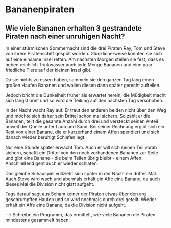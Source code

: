 # Bananenpiraten
Wie viele Bananen erhalten 3 gestrandete Piraten nach einer unruhigen Nacht?
-------------------------------------------------------------------------------
In einer stürmischen Sommernacht sind die drei Piraten Ray, Tom und Steve
von ihrem Piratenschiff gespült worden.
Glücklicherweise konnten sie sich auf eine einsame Insel retten.
Am nächsten Morgen stellen sie fest, dass es neben reichlich Trinkwasser
auch jede Menge Bananen und eine paar friedliche Tiere auf der kleinen Insel gibt.

Da sie nichts zu essen haben, sammeln sie den ganzen Tag lang einen großen
Haufen Bananen und wollen diesen dann später gerecht aufteilen.

Jedoch bricht die Dunkelheit früher als erwartet herein, die Müdigkeit macht
sich längst breit und so wird die Teilung auf den nächsten Tag verschoben.

In der Nacht wacht Ray auf.
Er traut den anderen beiden nicht über den Weg und möchte sich daher
sein Drittel schon mal sichern. So zählt er die Bananen,
teilt die gesamte Anzahl durch drei und versteckt seinen Anteil
unweit der Quelle unter Laub und Sand. Bei seiner Rechnung ergibt
sich ein Rest von einer Banane, die er kurzerhand einem Affen spendiert
und sich danach wieder beruhigt Schlafen legt.

Nur eine Stunde später erwacht Tom. Auch er will sich seinen Teil vorab sichern,
schafft ein Drittel von den noch vorhandenen Bananen zur Seite
und gibt eine Banane - die beim Teilen übrig bleibt - einem Affen.
Anschließend geht auch er wieder schlafen.

Das gleiche Schauspiel vollzieht sich später in der Nacht ein drittes Mal.
Auch Steve wird wach und abermals erhält ein Affe eine Banane,
da auch dieses Mal die Division nicht glatt aufgeht.

Tags darauf sagt aus Scham keiner der Piraten etwas über den arg
geschrumpften Haufen und so wird nochmals durch drei geteilt.
Wieder erhält ein Affe eine Banane, da die Division nicht aufgeht.

-->
Schreibe ein Programm, das ermittelt, wie viele Bananen
die Piraten mindestens gesammelt haben.
